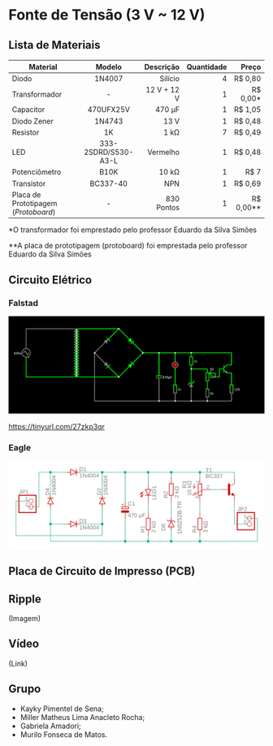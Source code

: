 # Fonte de Tensão (3 V ~ 12 V)
## Lista de Materiais
| Material        | Modelo |Descrição|Quantidade           | Preço  |
| ------------- |:-------------:| -----:| -----:| -----:|
|Diodo|1N4007|Silício|4|R$ 0,80|
|Transformador|-|12 V + 12 V|1|R$ 0,00*|
|Capacitor|470UFX25V|470 µF|1|R$ 1,05|
|Diodo Zener|1N4743|13 V|1|R$ 0,48|
|Resistor|1K|1 kΩ|7|R$ 0,49|
|LED|333-2SDRD/S530-A3-L|Vermelho|1|R$ 0,48|
|Potenciômetro|B10K|10 kΩ|1|R$ 7|
|Transistor|BC337-40|NPN|1|R$ 0,69|
|Placa de Prototipagem (*Protoboard*)|-|830 Pontos|1|R$ 0,00**|

*O transformador foi emprestado pelo professor Eduardo da Silva Simões

**A placa de prototipagem (protoboard) foi emprestada pelo professor Eduardo da Silva Simões
## Circuito Elétrico
### Falstad
![Diagrama esquemático no *software* Falstad](Imagens/Diagrama%20Esquemático%20(Falstad).png)

https://tinyurl.com/27zkp3qr
### Eagle
![Diagrama esquemático no *software* EAGLE](Imagens/Diagrama%20Esquemático%20(EAGLE).png)
## Placa de Circuito de Impresso (PCB)
## Ripple
(Imagem)
## Vídeo
(Link)
## Grupo
* Kayky Pimentel de Sena;
* Miller Matheus Lima Anacleto Rocha;
* Gabriela Amadori;
* Murilo Fonseca de Matos.
